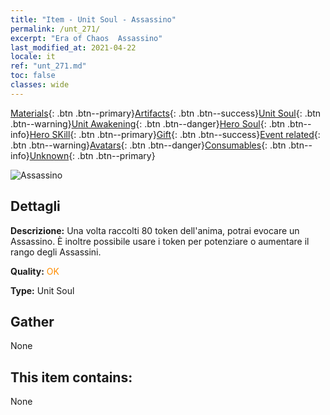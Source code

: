 ```yaml
---
title: "Item - Unit Soul - Assassino"
permalink: /unt_271/
excerpt: "Era of Chaos  Assassino"
last_modified_at: 2021-04-22
locale: it
ref: "unt_271.md"
toc: false
classes: wide
---
```

 [Materials](/ItemsIT/){: .btn .btn--primary}[Artifacts](/ItemsIT/Artifacts/){: .btn .btn--success}[Unit Soul](/ItemsIT/UnitSoul/){: .btn .btn--warning}[Unit Awakening](/ItemsIT/UnitAwakening/){: .btn .btn--danger}[Hero Soul](/ItemsIT/HeroSoul/){: .btn .btn--info}[Hero SKill](/ItemsIT/HeroSkill/){: .btn .btn--primary}[Gift](/ItemsIT/Gift/){: .btn .btn--success}[Event related](/ItemsIT/Events/){: .btn .btn--warning}[Avatars](/ItemsIT/Avatars/){: .btn .btn--danger}[Consumables](/ItemsIT/Consumables/){: .btn .btn--info}[Unknown](/ItemsIT/Unknown/){: .btn .btn--primary}

 ![Assassino](/images/u/ti_cishazhe.jpg)

## Dettagli
 **Descrizione:** Una volta raccolti 80 token dell'anima, potrai evocare un Assassino. È inoltre possibile usare i token per potenziare o aumentare il rango degli Assassini.

 **Quality:** <span style="color: #FF8C00">OK</span>

 **Type:** Unit Soul

## Gather

  None

## This item contains:

  None

